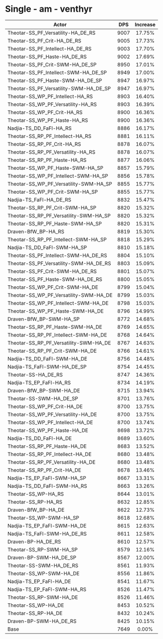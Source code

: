 # Single - am - venthyr
| Actor | DPS | Increase |
|---|:---:|:---:|
|Theotar-SS_PF_Versatility-HA_DE_RS|9007|17.75%|
|Theotar-SS_PF_Crit-HA_DE_RS|9005|17.73%|
|Theotar-SS_PF_Intellect-HA_DE_RS|9003|17.70%|
|Theotar-SS_PF_Haste-HA_DE_RS|9002|17.69%|
|Theotar-SS_PF_Crit-SWM-HA_DE_SP|8950|17.01%|
|Theotar-SS_PF_Intellect-SWM-HA_DE_SP|8949|17.00%|
|Theotar-SS_PF_Haste-SWM-HA_DE_SP|8947|16.97%|
|Theotar-SS_PF_Versatility-SWM-HA_DE_SP|8947|16.97%|
|Theotar-SS_WP_PF_Intellect-HA_RS|8903|16.40%|
|Theotar-SS_WP_PF_Versatility-HA_RS|8903|16.39%|
|Theotar-SS_WP_PF_Crit-HA_RS|8900|16.36%|
|Theotar-SS_WP_PF_Haste-HA_RS|8900|16.36%|
|Nadjia-TS_DD_FaFl-HA_RS|8886|16.17%|
|Theotar-SS_RP_PF_Intellect-HA_RS|8881|16.11%|
|Theotar-SS_RP_PF_Crit-HA_RS|8878|16.07%|
|Theotar-SS_RP_PF_Versatility-HA_RS|8878|16.07%|
|Theotar-SS_RP_PF_Haste-HA_RS|8877|16.06%|
|Theotar-SS_WP_PF_Haste-SWM-HA_SP|8857|15.79%|
|Theotar-SS_WP_PF_Intellect-SWM-HA_SP|8856|15.78%|
|Theotar-SS_WP_PF_Versatility-SWM-HA_SP|8855|15.77%|
|Theotar-SS_WP_PF_Crit-SWM-HA_SP|8855|15.77%|
|Nadjia-TS_FaFl-HA_DE_RS|8832|15.47%|
|Theotar-SS_RP_PF_Crit-SWM-HA_SP|8820|15.32%|
|Theotar-SS_RP_PF_Versatility-SWM-HA_SP|8820|15.32%|
|Theotar-SS_RP_PF_Haste-SWM-HA_SP|8820|15.31%|
|Draven-BfW_BP-HA_RS|8819|15.30%|
|Theotar-SS_RP_PF_Intellect-SWM-HA_SP|8818|15.29%|
|Nadjia-TS_DD_FaFl-SWM-HA_SP|8810|15.18%|
|Theotar-SS_PF_Intellect-SWM-HA_DE_RS|8804|15.10%|
|Theotar-SS_PF_Versatility-SWM-HA_DE_RS|8803|15.09%|
|Theotar-SS_PF_Crit-SWM-HA_DE_RS|8801|15.07%|
|Theotar-SS_PF_Haste-SWM-HA_DE_RS|8800|15.05%|
|Theotar-SS_WP_PF_Crit-SWM-HA_DE|8799|15.04%|
|Theotar-SS_WP_PF_Versatility-SWM-HA_DE|8799|15.03%|
|Theotar-SS_WP_PF_Intellect-SWM-HA_DE|8798|15.03%|
|Theotar-SS_WP_PF_Haste-SWM-HA_DE|8796|14.99%|
|Draven-BfW_BP-SWM-HA_SP|8772|14.68%|
|Theotar-SS_RP_PF_Haste-SWM-HA_DE|8769|14.65%|
|Theotar-SS_RP_PF_Intellect-SWM-HA_DE|8768|14.64%|
|Theotar-SS_RP_PF_Versatility-SWM-HA_DE|8767|14.63%|
|Theotar-SS_RP_PF_Crit-SWM-HA_DE|8766|14.61%|
|Nadjia-TS_DD_FaFl-SWM-HA_DE|8756|14.48%|
|Nadjia-TS_FaFl-SWM-HA_DE_SP|8754|14.45%|
|Theotar-SS-HA_DE_RS|8747|14.36%|
|Nadjia-TS_EP_FaFl-HA_RS|8734|14.19%|
|Draven-BfW_BP-SWM-HA_DE|8715|13.94%|
|Theotar-SS-SWM-HA_DE_SP|8701|13.76%|
|Theotar-SS_WP_PF_Crit-HA_DE|8700|13.75%|
|Theotar-SS_WP_PF_Versatility-HA_DE|8700|13.75%|
|Theotar-SS_WP_PF_Intellect-HA_DE|8700|13.74%|
|Theotar-SS_WP_PF_Haste-HA_DE|8698|13.72%|
|Nadjia-TS_DD_FaFl-HA_DE|8689|13.60%|
|Theotar-SS_RP_PF_Haste-HA_DE|8683|13.52%|
|Theotar-SS_RP_PF_Intellect-HA_DE|8680|13.48%|
|Theotar-SS_RP_PF_Versatility-HA_DE|8680|13.48%|
|Theotar-SS_RP_PF_Crit-HA_DE|8678|13.46%|
|Nadjia-TS_EP_FaFl-SWM-HA_SP|8667|13.31%|
|Nadjia-TS_DD_FaFl-SWM-HA_RS|8663|13.26%|
|Theotar-SS_WP-HA_RS|8644|13.01%|
|Theotar-SS_RP-HA_RS|8632|12.85%|
|Draven-BfW_BP-HA_DE|8622|12.73%|
|Theotar-SS_WP-SWM-HA_SP|8618|12.68%|
|Nadjia-TS_EP_FaFl-SWM-HA_DE|8615|12.63%|
|Nadjia-TS_FaFl-SWM-HA_DE_RS|8611|12.58%|
|Draven-BP-HA_DE_RS|8610|12.57%|
|Theotar-SS_RP-SWM-HA_SP|8579|12.16%|
|Draven-BP-SWM-HA_DE_SP|8567|12.00%|
|Theotar-SS-SWM-HA_DE_RS|8561|11.93%|
|Theotar-SS_WP-SWM-HA_DE|8556|11.86%|
|Nadjia-TS_EP_FaFl-HA_DE|8541|11.67%|
|Nadjia-TS_EP_FaFl-SWM-HA_RS|8526|11.47%|
|Theotar-SS_RP-SWM-HA_DE|8526|11.46%|
|Theotar-SS_WP-HA_DE|8453|10.52%|
|Theotar-SS_RP-HA_DE|8432|10.24%|
|Draven-BP-SWM-HA_DE_RS|8425|10.15%|
|Base|7649|0.00%|
